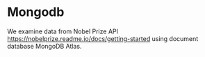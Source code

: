 # Mongodb

We examine data from Nobel Prize API https://nobelprize.readme.io/docs/getting-started using document database MongoDB Atlas.
